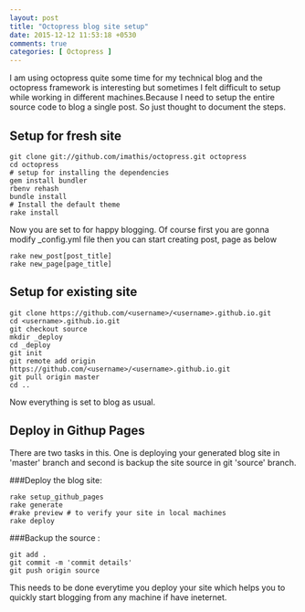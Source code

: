 ```yaml
---
layout: post
title: "Octopress blog site setup"
date: 2015-12-12 11:53:18 +0530
comments: true
categories: [ Octopress ]
---
```

I am using octopress quite some time for my technical blog and the octopress framework is interesting but sometimes I felt difficult to setup while working in different machines.Because I need to setup the entire source code to blog a single post. So just thought to document the steps.

<!-- more -->
## Setup for fresh site
```
git clone git://github.com/imathis/octopress.git octopress
cd octopress
# setup for installing the dependencies
gem install bundler
rbenv rehash    
bundle install
# Install the default theme
rake install
```
Now you are set to for happy blogging. Of course first you are gonna modify _config.yml file then you can start creating post, page as below
```
rake new_post[post_title]
rake new_page[page_title]
```
## Setup for existing site
```
git clone https://github.com/<username>/<username>.github.io.git
cd <username>.github.io.git
git checkout source
mkdir _deploy
cd _deploy
git init
git remote add origin https://github.com/<username>/<username>.github.io.git
git pull origin master
cd ..
```
Now everything is set to blog as usual.
## Deploy in Githup Pages
There are two tasks in this. One is deploying your generated blog site in 'master' branch and second is backup the site source in git 'source' branch.

###Deploy the blog site:
```
rake setup_github_pages
rake generate
#rake preview # to verify your site in local machines
rake deploy
```
###Backup the source :
```
git add .
git commit -m 'commit details'
git push origin source
```
This needs to be done everytime you deploy your site which helps you to quickly start blogging from any machine if have ineternet.
